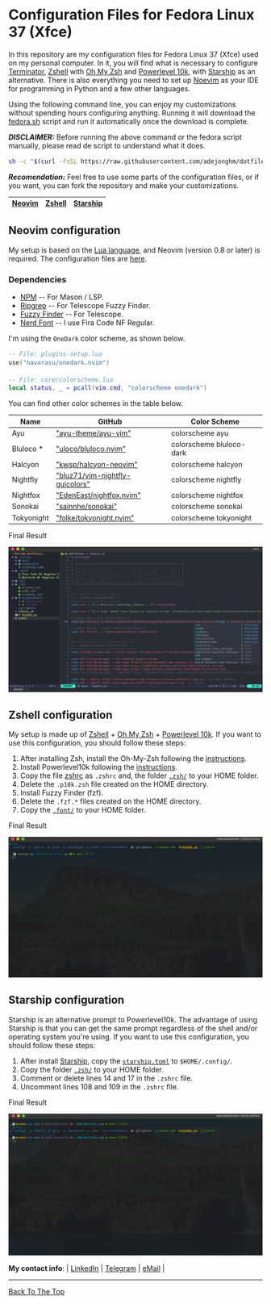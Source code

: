 # Configuration Files for Fedora Linux 37 (Xfce)

In this repository are my configuration files for Fedora Linux 37 (Xfce) used on my personal computer. In it, you will find what is necessary to configure [Terminator](https://terminator-gtk3.readthedocs.io/en/latest/), [Zshell](https://www.zsh.org/) with [Oh My Zsh](https://github.com/ohmyzsh/ohmyzsh) and [Powerlevel 10k](https://github.com/romkatv/powerlevel10k), with [Starship](https://starship.rs/) as an alternative. There is also everything you need to set up [Noevim](https://neovim.io/) as your IDE for programming in Python and a few other languages.

Using the following command line, you can enjoy my customizations without spending hours configuring anything. Running it will download the [fedora.sh](fedora.sh) script and run it automatically once the download is complete.

***DISCLAIMER:*** Before running the above command or the fedora script manually, please read de script to understand what it does.

```sh
sh -c "$(curl -fsSL https://raw.githubusercontent.com/adejonghm/dotfiles/main/fedora.sh)"
```

***Recomendation:*** Feel free to use some parts of the configuration files, or if you want, you can fork the repository and make your customizations.

| [Neovim](#neovim-configuration) | [Zshell](#zshell-configuration) | [Starship](#starship-configuration) |
|---------------------------------|---------------------------------|-------------------------------------|

## Neovim configuration

My setup is based on the [Lua language](https://www.lua.org/), and Neovim (version 0.8 or later) is required. The configuration files are [here](.config/nvim).

### Dependencies

- [NPM](https://github.com/npm/documentation) -- For Mason / LSP.
- [Ripgrep](https://github.com/BurntSushi/ripgrep) -- For Telescope Fuzzy Finder.
- [Fuzzy Finder](https://github.com/junegunn/fzf) -- For Telescope.
- [Nerd Font](https://www.nerdfonts.com/) -- I use Fira Code NF Regular.

I'm using the `OneDark` color scheme, as shown below.

```lua
-- File: plugins-setup.lua
use("navarasu/onedark.nvim")

-- File: core/colorscheme.lua
local status, _ = pcall(vim.cmd, "colorscheme onedark")
```

You can find other color schemes in the table below.

| Name | GitHub | Color Scheme |
|------|--------|--------------|
| Ayu         | ["ayu-theme/ayu-vim"](https://github.com/ayu-theme/ayu-vim)                         | colorscheme ayu |
| Bluloco *   | ["uloco/bluloco.nvim"](https://github.com/uloco/bluloco.nvim)                       | colorscheme bluloco-dark |
| Halcyon     | ["kwsp/halcyon-neovim"](https://github.com/kwsp/halcyon-neovim)                     | colorscheme halcyon |
| Nightfly    | ["bluz71/vim-nightfly-guicolors"](https://github.com/bluz71/vim-nightfly-guicolors) | colorscheme nightfly |
| Nightfox    | ["EdenEast/nightfox.nvim"](https://github.com/EdenEast/nightfox.nvim)               | colorscheme nightfox |
| Sonokai     | ["sainnhe/sonokai"](https://github.com/sainnhe/sonokai)                             | colorscheme sonokai |
| Tokyonight  | ["folke/tokyonight.nvim"](https://github.com/folke/tokyonight.nvim)                 | colorscheme tokyonight |

Final Result

![neovim](screenshoots/neovim.png)

## Zshell configuration

My setup is made up of [Zshell](https://www.zsh.org/) + [Oh My Zsh](https://github.com/ohmyzsh/ohmyzsh) + [Powerlevel 10k](https://github.com/romkatv/powerlevel10k). If you want to use this configuration, you should follow these steps:

1. After installing Zsh, install the Oh-My-Zsh following the [instructions](https://github.com/ohmyzsh/ohmyzsh#basic-installation).
2. Install Powerlevel10k following the [instructions](https://github.com/romkatv/powerlevel10k#oh-my-zsh).
3. Copy the file [zshrc](zshrc) as `.zshrc` and, the folder [`.zsh/`](.zsh/) to your HOME folder.
4. Delete the `.p10k.zsh` file created on the HOME directory.
5. Install Fuzzy Finder (fzf).
6. Delete the `.fzf.*` files created on the HOME directory.
7. Copy the [`.font/`](.fonts/) to your HOME folder.

Final Result

![zsh](screenshoots/zsh.png)

## Starship configuration

Starship is an alternative prompt to Powerlevel10k. The advantage of using Starship is that you can get the same prompt regardless of the shell and/or operating system you're using. If you want to use this configuration, you should follow these steps:

1. After install [Starship](https://starship.rs/guide/#%F0%9F%9A%80-installation), copy the [`starship.toml`](.config/starship.toml) to `$HOME/.config/`.
2. Copy the folder [`.zsh/`](.zsh/) to your HOME folder.
3. Comment or delete lines 14 and 17 in the `.zshrc` file.
4. Uncomment lines 108 and 109 in the `.zshrc` file.

Final Result

![starship](screenshoots/starship.png)

**My contact info**: | [LinkedIn](https://www.linkedin.com/in/adejonghm/) | [Telegram](https://t.me/adejonghm) | [eMail](mailto:dejongh.morell@gmail.com) |

---

[Back To The Top](#configuration-files-for-fedora-linux-37-xfce)
